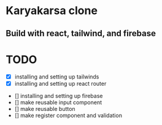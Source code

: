 # Karyakarsa clone
## Build with react, tailwind, and firebase
# TODO
- [x] installing and setting up tailwinds
- [x] installing and setting up react router
- [] installing and setting up firebase
- [] make reusable input component
- [] make reusable button
- [] make register component and validation
